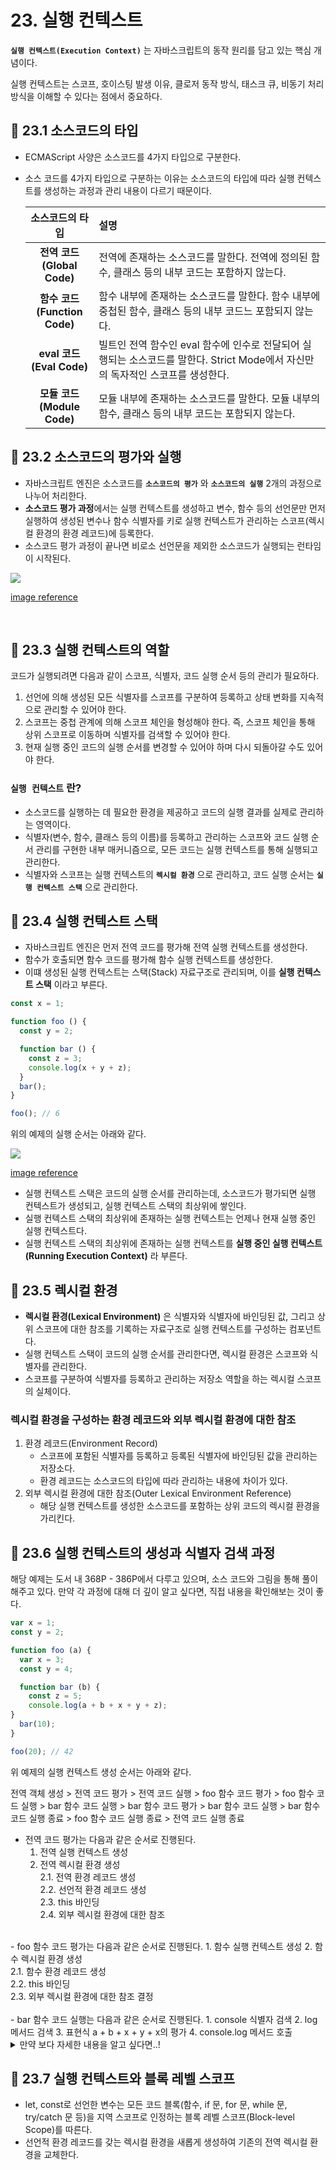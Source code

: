 # 23. 실행 컨텍스트

**`실행 컨텍스트(Execution Context)`** 는 자바스크립트의 동작 원리를 담고 있는 핵심 개념이다.

실행 컨텍스트는 스코프, 호이스팅 발생 이유, 클로저 동작 방식, 태스크 큐, 비동기 처리 방식을 이해할 수 있다는 점에서 중요하다.

## 📌 23.1 소스코드의 타입
- ECMAScript 사양은 소스코드를 4가지 타입으로 구분한다.
- 소스 코드를 4가지 타입으로 구분하는 이유는 소스코드의 타입에 따라 실행 컨텍스트를 생성하는 과정과 관리 내용이 다르기 때문이다.

  |소스코드의 타입|설명|
  |:---:|:---|
  |**전역 코드<br/>(Global Code)**|전역에 존재하는 소스코드를 말한다. 전역에 정의된 함수, 클래스 등의 내부 코드는 포함하지 않는다.|
  |**함수 코드<br/>(Function Code)**|함수 내부에 존재하는 소스코드를 말한다. 함수 내부에 중첩된 함수, 클래스 등의 내부 코드느 포함되지 않는다.|
  |**eval 코드<br/>(Eval Code)**|빌트인 전역 함수인 eval 함수에 인수로 전달되어 실행되는 소스코드를 말한다. Strict Mode에서 자신만의 독자적인 스코프를 생성한다.|
  |**모듈 코드<br/>(Module Code)**|모듈 내부에 존재하는 소스코드를 말한다. 모듈 내부의 함수, 클래스 등의 내부 코드는 포함되지 않는다.|

## 📌 23.2 소스코드의 평가와 실행
- 자바스크립트 엔진은 소스코드를 **`소스코드의 평가`** 와 **`소스코드의 실행`** 2개의 과정으로 나누어 처리한다.
- **소스코드 평가 과정**에서는 실행 컨텍스트를 생성하고 변수, 함수 등의 선언문만 먼저 실행하여 생성된 변수나 함수 식별자를 키로 실행 컨텍스트가 관리하는 스코프(렉시컬 환경의 환경 레코드)에 등록한다.
- 소스코드 평가 과정이 끝나면 비로소 선언문을 제외한 소스코드가 실행되는 런타임이 시작된다.

<img src="https://user-images.githubusercontent.com/89966610/176146561-f7768b23-d976-4d91-9fcc-f3e05d1c5666.png">

[image reference](https://velog.io/@lifefm_j/%EB%AA%A8%EB%8D%98-%EC%9E%90%EB%B0%94%EC%8A%A4%ED%81%AC%EB%A6%BD%ED%8A%B8)


<br/>

## 📌 23.3 실행 컨텍스트의 역할

코드가 실행되려면 다음과 같이 스코프, 식별자, 코드 실행 순서 등의 관리가 필요하다.

1. 선언에 의해 생성된 모든 식별자를 스코프를 구분하여 등록하고 상태 변화를 지속적으로 관리할 수 있어야 한다.
2. 스코프는 중첩 관계에 의해 스코프 체인을 형성해야 한다. 즉, 스코프 체인을 통해 상위 스코프로 이동하며 식별자를 검색할 수 있어야 한다.
3. 현재 실행 중인 코드의 실행 순서를 변경할 수 있어야 하며 다시 되돌아갈 수도 있어야 한다.

### **`실행 컨텍스트`** 란?
- 소스코드를 실행하는 데 필요한 환경을 제공하고 코드의 실행 결과를 실제로 관리하는 영역이다.
- 식별자(변수, 함수, 클래스 등의 이름)를 등록하고 관리하는 스코프와 코드 실행 순서 관리를 구현한 내부 매커니즘으로, 모든 코드는 실행 컨텍스트를 통해 실행되고 관리한다.
- 식별자와 스코프는 실행 컨텍스트의 **`렉시컬 환경`** 으로 관리하고, 코드 실행 순서는 **`실행 컨텍스트 스택`** 으로 관리한다.

## 📌 23.4 실행 컨텍스트 스택

- 자바스크립트 엔진은 먼저 전역 코드를 평가해 전역 실행 컨텍스트를 생성한다. 
- 함수가 호출되면 함수 코드를 평가해 함수 실행 컨텍스트를 생성한다.
- 이떄 생성된 실행 컨텍스트는 스택(Stack) 자료구조로 관리되며, 이를 **실행 컨텍스트 스택** 이라고 부른다.

```js
const x = 1;

function foo () {
  const y = 2;

  function bar () {
    const z = 3;
    console.log(x + y + z);
  }
  bar();
}

foo(); // 6
```
위의 예제의 실행 순서는 아래와 같다.

<img src="https://user-images.githubusercontent.com/89966610/176152785-a355e384-60f7-43b1-9af7-4c8997a8aebb.png">

[image reference](https://velog.io/@lifefm_j/%EB%AA%A8%EB%8D%98-%EC%9E%90%EB%B0%94%EC%8A%A4%ED%81%AC%EB%A6%BD%ED%8A%B8)

- 실행 컨텍스트 스택은 코드의 실행 순서를 관리하는데, 소스코드가 평가되면 실행 컨텍스트가 생성되고, 실행 컨텍스트 스택의 최상위에 쌓인다. 
- 실행 컨텍스트 스택의 최상위에 존재하는 실행 컨텍스트는 언제나 현재 실행 중인 실행 컨텍스트다.
- 실행 컨텍스트 스택의 최상위에 존재하는 실행 컨텍스트를 **실행 중인 실행 컨텍스트(Running Execution Context)** 라 부른다.

## 📌 23.5 렉시컬 환경

- **렉시컬 환경(Lexical Environment)** 은 식별자와 식별자에 바인딩된 값, 그리고 상위 스코프에 대한 참조를 기록하는 자료구조로 실행 컨텍스트를 구성하는 컴포넌트다.
- 실행 컨텍스트 스택이 코드의 실행 순서를 관리한다면, 렉시컬 환경은 스코프와 식별자를 관리한다.
- 스코프를 구분하여 식별자를 등록하고 관리하는 저장소 역할을 하는 렉시컬 스코프의 실체이다.

### 렉시컬 환경을 구성하는 환경 레코드와 외부 렉시컬 환경에 대한 참조

1. 환경 레코드(Environment Record)
    - 스코프에 포함된 식별자를 등록하고 등록된 식별자에 바인딩된 값을 관리하는 저장소다.
    - 환경 레코드는 소스코드의 타입에 따라 관리하는 내용에 차이가 있다.
2. 외부 렉시컬 환경에 대한 참조(Outer Lexical Environment Reference)
    - 해당 실행 컨텍스트를 생성한 소스코드를 포함하는 상위 코드의 렉시컬 환경을 가리킨다.

## 📌 23.6 실행 컨텍스트의 생성과 식별자 검색 과정
해당 예제는 도서 내 368P - 386P에서 다루고 있으며, 소스 코드와 그림을 통해 풀이해주고 있다. 만약 각 과정에 대해 더 깊이 알고 싶다면, 직접 내용을 확인해보는 것이 좋다. 
```js
var x = 1;
const y = 2;

function foo (a) {
  var x = 3;
  const y = 4;

  function bar (b) {
    const z = 5;
    console.log(a + b + x + y + z);
}
  bar(10);
}

foo(20); // 42
```

위 예제의 실행 컨텍스트 생성 순서는 아래와 같다.

전역 객체 생성 > 전역 코드 평가 > 전역 코드 실행 > foo 함수 코드 평가 > foo 함수 코드 실행 > bar 함수 코드 실행 > bar 함수 코드 평가 > bar 함수 코드 실행 > bar 함수 코드 실행 종료 > foo 함수 코드 실행 종료 > 전역 코드 실행 종료


- 전역 코드 평가는 다음과 같은 순서로 진행된다.
  1. 전역 실행 컨텍스트 생성
  2. 전역 렉시컬 환경 생성<br/>
      2.1. 전역 환경 레코드 생성<br/>
      2.2. 선언적 환경 레코드 생성<br/>
      2.3. this 바인딩<br/>
      2.4. 외부 렉시컬 환경에 대한 참조<br/>
<br/>
- foo 함수 코드 평가는 다음과 같은 순서로 진행된다.
  1. 함수 실행 컨텍스트 생성
  2. 함수 렉시컬 환경 생성<br/>
      2.1. 함수 환경 레코드 생성<br/>
      2.2. this 바인딩<br/>
      2.3. 외부 렉시컬 환경에 대한 참조 결정<br/>
      <br/>
- bar 함수 코드 실행는 다음과 같은 순서로 진행된다.
  1. console 식별자 검색
  2. log 메서드 검색
  3. 표현식 a + b + x + y + x의 평가
  4. console.log 메서드 호출

<details>
<summary>만약 보다 자세한 내용을 알고 싶다면..!</summary>
<div markdown="1">

1. 전역 객체 생성
2. 전역 코드 평가
    1. 전역 실행 컨텍스트 실행 <br/>
        비어 있는 전역 실행 컨텍스트를 생성하여 실행 컨텍스트 스택에 푸시한다. 이때 실행중인 실행 컨텍스트가 된다.
    2. 전역 렉시컬 환경 생성 <br/>
        전역 렉시컬 환경을 생성하고 전역 실행 컨텍스트에 바인딩한다. <br/>
      2-1. 전역 환경 레코드 생성 <br/>
          전역 변수를 관리하는 전역 스코프, 전역 객체의 빌트인 전역 프로퍼티와 빌트인 전역 함수, 표준 빌트인을 제공한다.</br>
      2-2. 선언적 환경 레코드 생성 <br/>
      2-3. this바인딩 <br/>
      2-4. 외부 렉시컬 환경에 대한 참조 <br/>
    
  3. 전역 실행 컨텍스트 실행 <br/>


2. 전역 렉시컬 환경 생성


2-1. 전역 환경 레코드 생성
전역 환경 레코드 : 

이떄, let,const키워드로 선언한 전역 변수는 전역 객체 프로퍼티가 되지 않고 개념적인 블록 내에 존재한다.
이 것을 구분하고 관리하기 위해 객체 환경 레코드(Object Environment Record)와 선언적 환경 레코드(Declarative Environment Record)로 구성된다.

2-1-1. 객체 환경 레코드
: var 키워드, 선언문으로 정의된 함수가 객체 환경 레코드에 연결된 BindingObject를 통해 전역 객체의 프로퍼티와 메서드가 된다.
변수는 이때 var키워드 변수는 선어과 초기화 단계가 동시에 일어나면서 암묵적으로 'undefined'값을 바인딩한다.(변수 호이스팅이 일어나느 이유)
함수는 BindingObject를 통해 객체를 즉시 할당받아 함수 호이스팅이 가능하다.
2-1-2. 선언적 환경 레코드
: let, const키워드로 선언한 전역 변수가 등록되고 관리된다.
const키워드로 선언한 변수는 선언단계와 초기화 단계가 분리되어 진행되어 런타임에 실행 흐름이 변수 선언문에 도달하기 전까지 일시적 사각지대에 빠진다.
초기화 단계를 진행하지 않아 변수에 접근할 수 없어 참조할 수 없다.
2-2. this 바인딩
일반 적으로 전역 코드에서는 this는 전역 객체를 가르킨다.
[[GlobalThisValue]] 내부 슬롯에 this가 바인딩 된다.

전역 환경 레코드와 함수 환경 레코드에만 존재
(객체 환경 레코드와 선언적 환경 레코드에는 없다.)
2-3. 외부 렉시컬 환경에 대한 참조 결정
현재 평가 중인 소스코드를 포함하는 외부 소스코드의 렉시컬 환경, 즉 상위 스코프를 가르킨다.
이를 통해 단방향 링크드 리스트인 스코프 체인을 구현한다.

전역 레시컬 환경은 외부 환경에 대한 참조에 null이 할당된다.
전역 렉시컬 환경이 스코프 체인의 종점에서 존재함을 의미
3. 전역 코드 실행
전역 코드를 순차적으로 실행한다.
변수 할당문이 실행 되어 변수(x,y)에 값이 할당된다.
foo함수가 실행된다.
이때 식별자 결정을 하게 되며 전역 코드가 실행된다.
식별자 결정 : 어느 스코프의 식별자를 참조하면 되는지 결정하는 것

식별자 결정의 위해 식별자를 검색할 때는 실행 중인 컨텍스트에서 식별자를 검색하기 시작한다.

4. foo함수 코드 평가
함수 코드 평가 자세한 과정
함수 실행 컨텍스트 실행
함수 렉시컬 환경 생성
2-1. 함수 환경 레코드 생성
2-2. this바인딩
2-3. 외부 렉시컬 환경에 대한 참조 결정
1. 함수 실행 컨텍스트 실행
foo함수를 실행 컨텍스트를 생성한다.
이때 실행 컨텍스트 스택의 최상위, 즉 실행중인 컨텍스트가 된다.

2. 함수 렉시컬 환경 생성
foo함수 렉시컬 환경을 생성하고 foo함수 실행 컨텍스트에 바인딩한다.
환경 레코드와 외부 렉시컬 환경에 대한 참조로 구성된다.

2-1.함수 환경 레코드 생성
매개변수, argument객체, 함수 내부에서 선언한 지역 변수와 중첩 함수를 등록하고 관리한다.

2-2.this바인딩
[[ThisValue]]내부 슬롯에 this가 바인딩된다.
this는 함수 호출 방식에 따라 결정된다.

여기에서는 foo함수가 일반함수호 호출되었기 때문에
this는 전역객체를 가르킨다.
this를 호출하게 되면 바인딩된 객체가 반환된다.
2-3. 외부 렉시컬 환경에 대한 참조 결정
foo함수 정의가 평가된 시점에 실행 중인 실행 컨텍스트의 렉시컬 환경의 참조가 할당된다.

foo함수 정의는 전역 코드 평가 시점에서 평가된다.

함수는 어디서 호출했는지가 아니라,
어디에서 정의했는지에 따라 상위 스코프를 결정한다.

상위 스코프는 내부 슬롯 [[Environment]]에 저장된다.

내부 슬롯 [[Environment]]와 렉시컬 스코프는 클로저를 이해할 수 있는 중요한 단서이다.

5. foo함수 코드 실행
런타임이 시작되어 foo함수의 소스코드가 순차적으로 실행된다.
매개변수에 인수가 할당되고, 변수 할당문이 실행되어 지역변수 x, y에 값이 할당된다.
함수 bar가 호출된다
식별자 결정을 위해 실행 중인 실행 컨텍스트의 렉시컬 환경에서 식별자를 검색하기 시작한다. 만약 찾는 식별자가 없다면 외부 렉시컬 환경에 대한 참조를 통해 식별자를 검색해 참조한다.
6. bar함수 코드 평가
bar함수가 호출되면 bar함수 내부로 코드의 제어권이 이동한다.
foo함수 코드 평가와 동일하게 진행된다.

7. bar함수 코드 실행
런타임 시작이 되고 bar 함수 코드가 순차적으로 실행된다.
매개변수에 인수가 할당되고, 변수 할당문이 실행되어 지역 변수 z값이 할당된다.

console와 log 식별자 검색
먼저 식별자 console을 현재 실행중인 실행 컨텍스트 렉시컬 환경에서 시작하여 외부 렉시컬 환경에 대한 참조로 이러지면서 찾는다. 이때 bar와 foo함수 내에 찾지 못해 전역 콘텍스트 렉시컬 환경을 참조하게 되고 전역 환경 레코드를 통해 전역객체에서 찾게 되어 호출할 수 있게 된다.
8. bar함수 코드 실행 종료
console.log메서드가 호출되고 종료되면 더는 실행할 코드가 없어 종료하게 된다.

이때 foo함수 실행 컨텍스트가 실행 중인 실행 컨텍스트가 된다.
bar 함수 코드를 다른 곳에서 참조한다면 bar함수 코드 실행 켄텍스트는 소멸하지 않는다.
9. foo함수 코드 실행 종료
foo함수도 실행할 코드가 없어 종료한다.

10. 전역 코드 실행 종료
foo함수가 종료되면 더는 실행할 전역 코드가 없으므로 전역 콛의 실행 종료되고 전역 실행 컨텍스트도 실행 컨텍스트 시택에서 팝되어 실행 컨텍스트는 아무것도 남지 않는다.

</div>
</details>






## 📌 23.7 실행 컨텍스트와 블록 레벨 스코프
- let, const로 선언한 변수는 모든 코드 블록(함수, if 문, for 문, while 문, try/catch 문 등)을 지역 스코프로 인정하는 블록 레벨 스코프(Block-level Scope)를 따른다.
- 선언적 환경 레코드를 갖는 렉시컬 환경을 새롭게 생성하여 기존의 전역 렉시컬 환경을 교체한다.